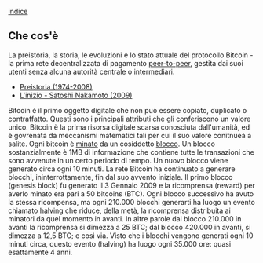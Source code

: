 [indice](README.md)
## Che cos'è
La preistoria, la storia, le evoluzioni e lo stato attuale del protocollo Bitcoin - la prima rete decentralizzata di pagamento [peer-to-peer](glossario.md#p2p), gestita dai suoi utenti senza alcuna autorità centrale o intermediari.

* [Preistoria (1974-2008)](preistoria.md "Cronologia di eventi storici prima che bitcoin fosse rilasciato al pubblico.")
* [L'inizio - Satoshi Nakamoto (2009)](sn.md "Lo pseudonimo dietro l'invenzione della criptovaluta Bitcoin.")

Bitcoin è il primo oggetto digitale che non può essere copiato, duplicato o contraffatto. Questi sono  i principali attributi che gli conferiscono un valore unico. Bitcoin è la prima risorsa digitale scarsa conosciuta dall'umanità, ed è govrenata da meccanismi matematici tali per cui il suo valore conitnueà a salite. Ogni bitcoin è [minato](glossario.md#minare) da un cosiddetto [blocco](glossario.md#blocco). Un blocco sostanzialmente è 1MB di informazione che contiene tutte le transazioni che sono avvenute in un certo periodo di tempo. Un nuovo blocco viene generato circa ogni 10 minuti. La rete Bitcoin ha continuato a generare blocchi, ininterrottamente, fin dal suo avvento iniziale. Il primo blocco (genesis block) fu generato il 3 Gennaio 2009 e la ricomprensa (reward) per averlo minato era pari a 50 bitcoins (BTC). Ogni blocco successivo ha avuto la stessa ricompensa, ma ogni 210.000 blocchi generarti ha luogo un evento chiamato [halving](glossario.md#halving) che riduce, della metà, la ricomprensa distribuita ai minatori da quel momento in avanti. In altre parole dal blocco 210.000 in avanti la ricomprensa si dimezza a 25 BTC; dal blocco 420.000 in avanti, si dimezza a 12,5 BTC; e così via. Visto che i blocchi vengono generati ogni 10 minuti circa, questo evento (halving) ha luogo ogni 35.000 ore: quasi esattamente 4 anni. 

